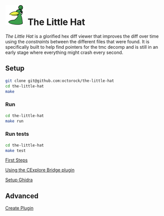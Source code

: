 # <img src="resources/icon.png" width=64 /> The Little Hat

_The Little Hat_ is a glorified hex diff viewer that improves the diff over time using the _constraints_ between the different files that were found. It is specifically built to help find pointers for the tmc decomp and is still in an early stage where everything might crash every second.

## Setup
```bash
git clone git@github.com:octorock/the-little-hat
cd the-little-hat
make
```

### Run
```bash
cd the-little-hat
make run
```

### Run tests
```bash
cd the-little-hat
make test
```

[First Steps](docs/first_steps.md)

[Using the CExplore Bridge plugin](docs/cexplore_bridge.md)

[Setup Ghidra](docs/ghidra.md)

## Advanced
[Create Plugin](docs/create_plugin.md)